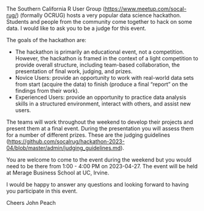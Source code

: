 The Southern California R User Group (https://www.meetup.com/socal-rug/) (formally OCRUG) hosts a very popular data science hackathon. Students and people from the community come together to hack on some data. I would like to ask you to be a judge for this event.

The goals of the hackathon are:
* The hackathon is primarily an educational event, not a competition. However, the hackathon is framed in the context of a light competition to provide overall structure, including team-based collaboration, the presentation of final work, judging, and prizes.
* Novice Users: provide an opportunity to work with real-world data sets from start (acquire the data) to finish (produce a final “report” on the findings from their work).
* Experienced Users: provide an opportunity to practice data analysis skills in a structured environment, interact with others, and assist new users.

The teams will work throughout the weekend to develop their projects and present them at a final event. During the presentation you will assess them for a number of different prizes. These are the judging guidelines (https://github.com/socalrug/hackathon-2023-04/blob/master/admin/judging_guidelines.md).

You are welcome to come to the event during the weekend but you would need to be there from 1:00 - 4:00 PM on 2023-04-27. The event will be held at Merage Business School at UC, Irvine.

I would be happy to answer any questions and looking forward to having you participate in this event.

Cheers
John Peach

